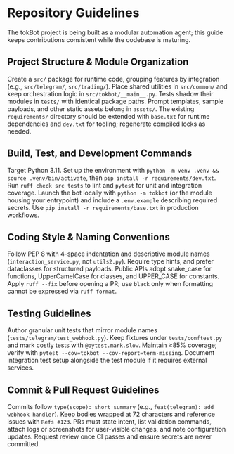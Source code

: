 # Repository Guidelines

The tokBot project is being built as a modular automation agent; this guide keeps contributions consistent while the codebase is maturing.

## Project Structure & Module Organization
Create a `src/` package for runtime code, grouping features by integration (e.g., `src/telegram/`, `src/trading/`). Place shared utilities in `src/common/` and keep orchestration logic in `src/tokbot/__main__.py`. Tests shadow their modules in `tests/` with identical package paths. Prompt templates, sample payloads, and other static assets belong in `assets/`. The existing `requirements/` directory should be extended with `base.txt` for runtime dependencies and `dev.txt` for tooling; regenerate compiled locks as needed.

## Build, Test, and Development Commands
Target Python 3.11. Set up the environment with `python -m venv .venv && source .venv/bin/activate`, then `pip install -r requirements/dev.txt`. Run `ruff check src tests` to lint and `pytest` for unit and integration coverage. Launch the bot locally with `python -m tokbot` (or the module housing your entrypoint) and include a `.env.example` describing required secrets. Use `pip install -r requirements/base.txt` in production workflows.

## Coding Style & Naming Conventions
Follow PEP 8 with 4-space indentation and descriptive module names (`interaction_service.py`, not `utils2.py`). Require type hints, and prefer dataclasses for structured payloads. Public APIs adopt snake_case for functions, UpperCamelCase for classes, and UPPER_CASE for constants. Apply `ruff --fix` before opening a PR; use `black` only when formatting cannot be expressed via `ruff format`.

## Testing Guidelines
Author granular unit tests that mirror module names (`tests/telegram/test_webhook.py`). Keep fixtures under `tests/conftest.py` and mark costly tests with `@pytest.mark.slow`. Maintain ≥85% coverage; verify with `pytest --cov=tokbot --cov-report=term-missing`. Document integration test setup alongside the test module if it requires external services.

## Commit & Pull Request Guidelines
Commits follow `type(scope): short summary` (e.g., `feat(telegram): add webhook handler`). Keep bodies wrapped at 72 characters and reference issues with `Refs #123`. PRs must state intent, list validation commands, attach logs or screenshots for user-visible changes, and note configuration updates. Request review once CI passes and ensure secrets are never committed.
